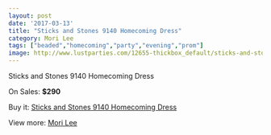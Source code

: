 ```yaml
---
layout: post
date: '2017-03-13'
title: "Sticks and Stones 9140 Homecoming Dress"
category: Mori Lee
tags: ["beaded","homecoming","party","evening","prom"]
image: http://www.lustparties.com/12655-thickbox_default/sticks-and-stones-9140-homecoming-dress.jpg
---
```

Sticks and Stones 9140 Homecoming Dress

On Sales: **$290**
<a href="https://www.lustparties.com/en/mori-lee/4734-sticks-and-stones-9140-homecoming-dress.html"><amp-img layout="responsive" width="600" height="600" src="//www.lustparties.com/12655-thickbox_default/sticks-and-stones-9140-homecoming-dress.jpg" alt="Sticks and Stones 9140 Homecoming Dress 0" /></a>
<a href="https://www.lustparties.com/en/mori-lee/4734-sticks-and-stones-9140-homecoming-dress.html"><amp-img layout="responsive" width="600" height="600" src="//www.lustparties.com/12656-thickbox_default/sticks-and-stones-9140-homecoming-dress.jpg" alt="Sticks and Stones 9140 Homecoming Dress 1" /></a>

Buy it: [Sticks and Stones 9140 Homecoming Dress](https://www.lustparties.com/en/mori-lee/4734-sticks-and-stones-9140-homecoming-dress.html "Sticks and Stones 9140 Homecoming Dress")

View more: [Mori Lee](https://www.lustparties.com/en/26-mori-lee "Mori Lee")